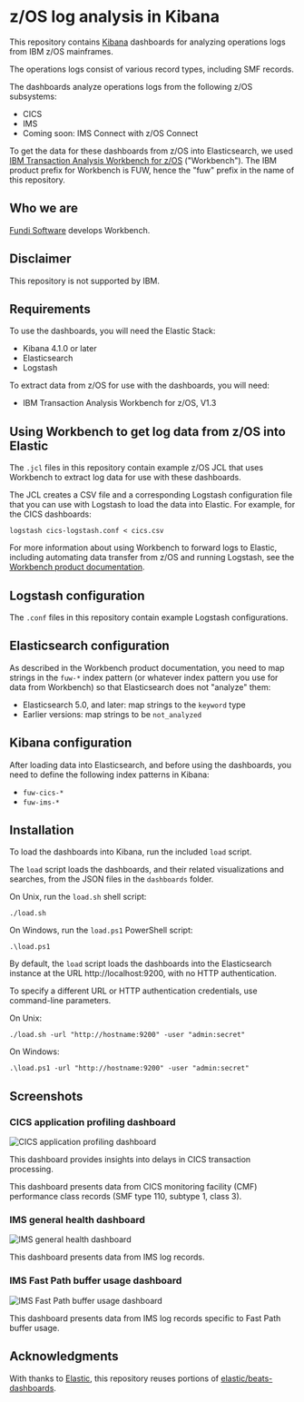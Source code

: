 # z/OS log analysis in Kibana

This repository contains [Kibana](https://www.elastic.co/products/kibana)
dashboards for analyzing operations logs from IBM z/OS mainframes.

The operations logs consist of various record types, including SMF records.

The dashboards analyze operations logs from the following z/OS subsystems:

* CICS
* IMS
* Coming soon: IMS Connect with z/OS Connect

To get the data for these dashboards from z/OS into Elasticsearch,
we used [IBM Transaction Analysis Workbench for z/OS](http://www.ibm.com/support/knowledgecenter/SSKKZM)
("Workbench"). The IBM product prefix for Workbench is FUW, hence the "fuw" prefix in the name of this repository.

## Who we are

[Fundi Software](http://www.fundi.com/) develops Workbench.

## Disclaimer

This repository is not supported by IBM.

## Requirements

To use the dashboards, you will need the Elastic Stack:

- Kibana 4.1.0 or later
- Elasticsearch
- Logstash

To extract data from z/OS for use with the dashboards, you will need:

- IBM Transaction Analysis Workbench for z/OS, V1.3

## Using Workbench to get log data from z/OS into Elastic

The `.jcl` files in this repository contain example z/OS JCL that uses Workbench to extract log data
for use with these dashboards.

The JCL creates a CSV file and a corresponding Logstash configuration file that you can use with Logstash to load the data into Elastic. For example, for the CICS dashboards:

```console
logstash cics-logstash.conf < cics.csv
```

For more information about using Workbench to forward logs to Elastic, including automating data transfer from z/OS and running Logstash, see the
[Workbench product documentation](http://www.ibm.com/support/knowledgecenter/SSKKZM_1.3.0/fuwucon_forward_elastic.htm).

## Logstash configuration

The `.conf` files in this repository contain example Logstash configurations.

## Elasticsearch configuration

As described in the Workbench product documentation, you need to map strings in the `fuw-*` index pattern (or whatever index pattern you use for data from Workbench) so that Elasticsearch does not "analyze" them:
- Elasticsearch 5.0, and later: map strings to the `keyword` type
- Earlier versions: map strings to be `not_analyzed`

## Kibana configuration

After loading data into Elasticsearch, and before using the dashboards, you need to define the following index patterns in Kibana:

- `fuw-cics-*`
- `fuw-ims-*`

## Installation

To load the dashboards into Kibana, run the included `load` script.

The `load` script loads the dashboards, and their related visualizations and
searches, from the JSON files in the `dashboards` folder.

On Unix, run the `load.sh` shell script:

```console
./load.sh
```

On Windows, run the `load.ps1` PowerShell script:

```console
.\load.ps1
```

By default, the `load` script loads the dashboards into the Elasticsearch instance at the URL http://localhost:9200,
with no HTTP authentication.

To specify a different URL or HTTP authentication credentials, use command-line parameters.

On Unix:

```console
./load.sh -url "http://hostname:9200" -user "admin:secret"
```

On Windows:

```console
.\load.ps1 -url "http://hostname:9200" -user "admin:secret"
```

## Screenshots

### CICS application profiling dashboard

  ![CICS application profiling dashboard](screenshots/cics-application-profiling.png)

This dashboard provides insights into delays in CICS transaction processing.

This dashboard presents data from CICS monitoring facility (CMF) performance class records
(SMF type 110, subtype 1, class 3).

### IMS general health dashboard

  ![IMS general health dashboard](screenshots/ims-general-health.png)

This dashboard presents data from IMS log records.

### IMS Fast Path buffer usage dashboard

  ![IMS Fast Path buffer usage dashboard](screenshots/ims-fast-path-buffer-usage.png)

This dashboard presents data from IMS log records specific to Fast Path buffer usage.

## Acknowledgments

With thanks to [Elastic](https://www.elastic.co/), this repository reuses portions of
[elastic/beats-dashboards](https://github.com/elastic/beats-dashboards).
